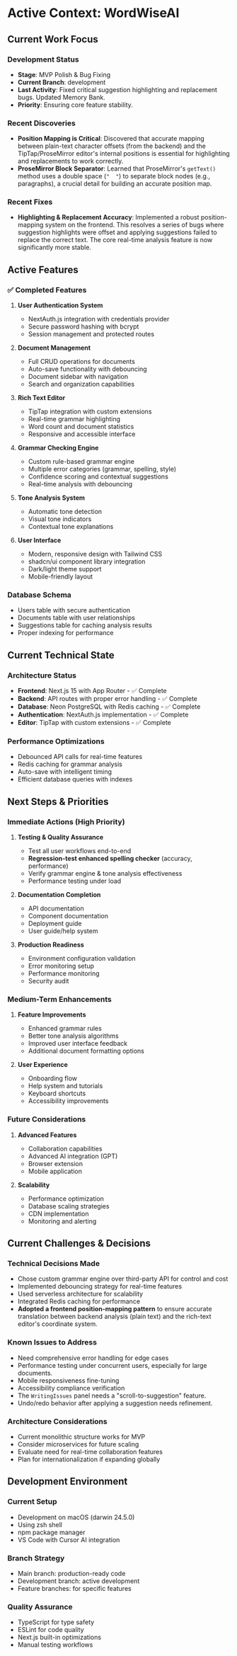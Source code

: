 # Active Context: WordWiseAI

## Current Work Focus

### Development Status
- **Stage**: MVP Polish & Bug Fixing
- **Current Branch**: development
- **Last Activity**: Fixed critical suggestion highlighting and replacement bugs. Updated Memory Bank.
- **Priority**: Ensuring core feature stability.

### Recent Discoveries
- **Position Mapping is Critical**: Discovered that accurate mapping between plain-text character offsets (from the backend) and the TipTap/ProseMirror editor's internal positions is essential for highlighting and replacements to work correctly.
- **ProseMirror Block Separator**: Learned that ProseMirror's `getText()` method uses a double space (`"  "`) to separate block nodes (e.g., paragraphs), a crucial detail for building an accurate position map.

### Recent Fixes
- **Highlighting & Replacement Accuracy**: Implemented a robust position-mapping system on the frontend. This resolves a series of bugs where suggestion highlights were offset and applying suggestions failed to replace the correct text. The core real-time analysis feature is now significantly more stable.

## Active Features

### ✅ Completed Features
1. **User Authentication System**
   - NextAuth.js integration with credentials provider
   - Secure password hashing with bcrypt
   - Session management and protected routes

2. **Document Management**
   - Full CRUD operations for documents
   - Auto-save functionality with debouncing
   - Document sidebar with navigation
   - Search and organization capabilities

3. **Rich Text Editor**
   - TipTap integration with custom extensions
   - Real-time grammar highlighting
   - Word count and document statistics
   - Responsive and accessible interface

4. **Grammar Checking Engine**
   - Custom rule-based grammar engine
   - Multiple error categories (grammar, spelling, style)
   - Confidence scoring and contextual suggestions
   - Real-time analysis with debouncing

5. **Tone Analysis System**
   - Automatic tone detection
   - Visual tone indicators
   - Contextual tone explanations

6. **User Interface**
   - Modern, responsive design with Tailwind CSS
   - shadcn/ui component library integration
   - Dark/light theme support
   - Mobile-friendly layout

### Database Schema
- Users table with secure authentication
- Documents table with user relationships
- Suggestions table for caching analysis results
- Proper indexing for performance

## Current Technical State

### Architecture Status
- **Frontend**: Next.js 15 with App Router - ✅ Complete
- **Backend**: API routes with proper error handling - ✅ Complete
- **Database**: Neon PostgreSQL with Redis caching - ✅ Complete
- **Authentication**: NextAuth.js implementation - ✅ Complete
- **Editor**: TipTap with custom extensions - ✅ Complete

### Performance Optimizations
- Debounced API calls for real-time features
- Redis caching for grammar analysis
- Auto-save with intelligent timing
- Efficient database queries with indexes

## Next Steps & Priorities

### Immediate Actions (High Priority)
1. **Testing & Quality Assurance**
   - Test all user workflows end-to-end
   - **Regression-test enhanced spelling checker** (accuracy, performance)
   - Verify grammar engine & tone analysis effectiveness
   - Performance testing under load

2. **Documentation Completion**
   - API documentation
   - Component documentation
   - Deployment guide
   - User guide/help system

3. **Production Readiness**
   - Environment configuration validation
   - Error monitoring setup
   - Performance monitoring
   - Security audit

### Medium-Term Enhancements
1. **Feature Improvements**
   - Enhanced grammar rules
   - Better tone analysis algorithms
   - Improved user interface feedback
   - Additional document formatting options

2. **User Experience**
   - Onboarding flow
   - Help system and tutorials
   - Keyboard shortcuts
   - Accessibility improvements

### Future Considerations
1. **Advanced Features**
   - Collaboration capabilities
   - Advanced AI integration (GPT)
   - Browser extension
   - Mobile application

2. **Scalability**
   - Performance optimization
   - Database scaling strategies
   - CDN implementation
   - Monitoring and alerting

## Current Challenges & Decisions

### Technical Decisions Made
- Chose custom grammar engine over third-party API for control and cost
- Implemented debouncing strategy for real-time features
- Used serverless architecture for scalability
- Integrated Redis caching for performance
- **Adopted a frontend position-mapping pattern** to ensure accurate translation between backend analysis (plain text) and the rich-text editor's coordinate system.

### Known Issues to Address
- Need comprehensive error handling for edge cases
- Performance testing under concurrent users, especially for large documents.
- Mobile responsiveness fine-tuning
- Accessibility compliance verification
- The `WritingIssues` panel needs a "scroll-to-suggestion" feature.
- Undo/redo behavior after applying a suggestion needs refinement.

### Architecture Considerations
- Current monolithic structure works for MVP
- Consider microservices for future scaling
- Evaluate need for real-time collaboration features
- Plan for internationalization if expanding globally

## Development Environment

### Current Setup
- Development on macOS (darwin 24.5.0)
- Using zsh shell
- npm package manager
- VS Code with Cursor AI integration

### Branch Strategy
- Main branch: production-ready code
- Development branch: active development
- Feature branches: for specific features

### Quality Assurance
- TypeScript for type safety
- ESLint for code quality
- Next.js built-in optimizations
- Manual testing workflows 